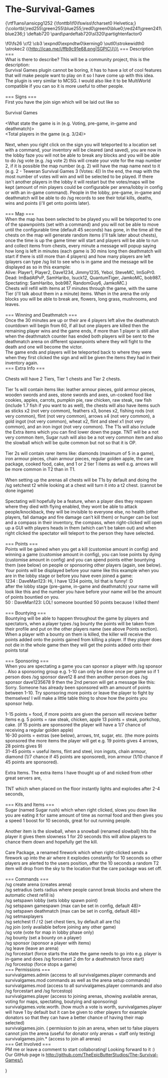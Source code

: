 The-Survival-Games
==================

{\rtf1\ansi\ansicpg1252
{\fonttbl\f0\fswiss\fcharset0 Helvetica;}
{\colortbl;\red255\green255\blue255;\red0\green0\blue0;\red241\green241\blue236;}
\deftab720
\pard\pardeftab720\sl320\partightenfactor0

\f0\fs26 \cf2 \cb3 \expnd0\expndtw0\kerning0
\outl0\strokewidth0 \strokec2 \{\{http://icap.me/i/ffb9c91e68.png|SGPIC\}\}\
=== Description ===\
What is there to describe? This will be a community project, this is the description:\
Survival Games plugin cannot be boring, it has to have a lot of cool features that will make people want to play on it so I have come up with this idea. The plugin is very similar to MCSG. I would also like it to be MultiWorld compatible if you can so it is more useful to other people.\
\
=== Signs ===\
 First you have the join sign which will be laid out like so\
\
 Survival Games\
 <Arena Number>\
 <What state the game is in (e.g. Voting, pre-game, in-game and deathmatch)>\
 <Total players in the game (e.g. 3/24)>\
\
 Next, when you right click on the sign you will teleported to a location set with a command, your inventory will be cleared (and saved), you are now in the lobby faze you will not be able to break any blocks and you will be able to do /sg vote <arena number> (e.g. /sg vote 2) this will create your vote for the map number 2, if it is possible the map number (e.g. 2) will have the map name next to it (e.g. 2 - Teweran Survival Games 3 (Votes: 4)) In the end, the map with the most number of votes will win and will be selected to be played. If there isn't another players in the lobby it will restart but the votes/maps will be kept (amount of min players could be configurable per arena/lobby in config or with an in-game command). People in the lobby, pre-game, in-game and deathmatch will be able to do /sg records to see their total kills, deaths, wins and points (i'll get onto points later).\
\
=== Map ===\
 When the map has been selected to be played you will be teleported to one of the spawnpoints (set with a command) and you will not be able to move until the configurable time (default 45 seconds) has gone, in the time all the chests on the map will generate random items (i'll talk later about chests), once the time is up the game timer will start and players will be able to run and collect items from chests, every minute a message will popup saying how long is left in minutes (each game is 30 mins long then deathmatch will start if there is still more than 4 players) and how many players are left (players can type /sg list to see who is in game and the message will be displayed as so in this example:\
 Alive: Player1, Player2, Dave1234, Jimmy1235, Yebol, SteveMC, ImSoPr0.\
 Dead: ImBadAtPvP, SamHaribo, Isuck12, QuantumTiger, JamkoMC, bob987.\
 Spectating: SamHaribo, bob987, RandomGuy6, JamkoMC.)\
 Chests will refill with items at 17 minutes through the game, with the same Tier (i'll talk about them in a minute) items. When in the arena the only blocks you will be able to break are, flowers, long grass, mushrooms, and leaves.\
\
=== Winning and Deathmatch ===\
 Once the 30 minutes are up or their are 4 players left alive the deathmatch countdown will begin from 60, if all but one players are killed then the remaining player wins and the game ends, if more than 1 player is still alive when the deathmatch counter has ended both players will be sent to the deathmatch arena on different spawnpoints where they will fight to the death and one will become the victor.\
The game ends and players will be teleported back to where they were when they first clicked the sign and will be given the items they had in their inventory again.\
=== Extra Info ===\
\
 Chests will have 2 Tiers, Tier 1 chests and Tier 2 chests.\
\
 Tier 1s will contain items like: leather armour pieces, gold armour pieces, wooden swords and axes, stone swords and axes, un-cooked food like cookies, apples, carrots, pumpkin pie, raw chicken, raw steak, raw fish (include 1.7 fish if you want to as well), the chests will also have items such as sticks x2 (not very common), feathers x3, bones x2, fishing rods (not very common), flint (not very common), arrows x4 (not very common), a gold ingot (not very common), wheat x2, flint and steel x1 (not very common), and an iron ingot (not very common). The T1s will also include the Extra items which you can find lower down the page. TNT will be a not very common item, Sugar rush will also be a not very common item and also the slowball which will be quite common but not so that it is OP.\
\
 Tier 2s will contain rarer items like: diamonds (maximum of 5 in a game), iron armour pieces, chain armour pieces, regular golden apple, the care package, cooked food, cake, and 1 or 2 tier 1 items as well e.g. arrows will be more common in T2 than in T1.\
\
 When setting up the arenas all chests will be T1s by default and doing the /sg setchest t2 <arena number> while looking at a chest will turn it into a t2 chest. (cannot be done ingame)\
\
 Spectating will hopefully be a feature, when a player dies they respawn where they died with flying enabled, they wont be able to attack people/knockback, they will be invisible to everyone else, no health (other players, fall damage and fire damage can't kill them) or hunger can be lost and a compass in their inventory, the compass, when right-clicked will open up a GUI with players heads in them (which can't be taken out) and when right clicked the spectator will teleport to the person they have selected.\
\
 === Points === \
Points will be gained when you get a kill (customise amount in config) and winning a game (customise amount in config), you can lose points by dying (customise amount in config) and you can spend points either bountying them (see below) on people or sponsoring other players (again, see below). Your points will be displayed before your name like this example when you are in the lobby stage or before you have even joined a game:\
 1234 : DaveMan123: Hi, I have 1234 points, lol that is funny! :D\
 after the lobby stage (pre-game, in-game and deathmatch) your name will look like this and the number you have before your name will be the amount of points bountied on you.\
 50 : DaveMan123: LOL! someone bountied 50 points because I killed them!\
\
=== Bountying ===\
 Bountying will be able to happen throughout the game by players and spectators, when a player types /sg bounty <playername> <amount of points being bountied> the points will be taken from their profile and put on the other players name (see above Points section). When a player with a bounty on them is killed, the killer will receive the points added onto the points gained from killing a player. If they player does not die in the whole game then they will get the points added onto their points total\
\
=== Sponsoring === \
When you are spectating a game you can sponsor a player with /sg sponsor <playername> <amount of points you sponsor>. Also a sponsoring group e.g. 1-10 can only be done once per game so if 1 person does /sg sponsor dave12 8 and then another person does /sg sponsor dave1235678 9 then the 2nd person will get a message like this: Sorry. Someone has already been sponsored with an amount of points between 1-10. Try sponsoring more points or leave the player to fight by themselves! I will make a little table thing to show how the points you sponsor help.\
\
 1-15 points = food, if more points are given the person will recvieve better items e.g. 5 points = raw steak, chicken, apple 13 points = steak, porkchop, cake. (if 15 points are sponsored the player will have a 1/7 chance of receiving a regular golden apple)\
 16-30 points = extras (see below), arrows, tnt, sugar, etc. (the more points sponsored the more items the player will get e.g. 19 points gives 4 arrows, 28 points gives 9)\
 31-45 points = useful items, flint and steel, iron ingots, chain armour, diamond (1/7 chance if 45 points are sponsored), iron armour (1/10 chance if 45 points are sponsored).\
\
 Extra Items. The extra items I have thought up of and nicked from other great servers are,\
\
 TNT which when placed on the floor instantly lights and explodes after 2-4 seconds,\
\
=== Kits and Items === \
Sugar (named Sugar rush) which when right clicked, slows you down like you are eating it for same amount of time as normal food and then gives you a speed 1 boost for 10 seconds, great for out running people.\
\
 Another item is the slowball, when a snowball (renamed slowball) hits the player it gives them slowness 1 for 20 seconds this will allow players to chance them down and hopefully get the kill.\
\
 Care Package, a renamed firework which when right-clicked sends a firework up into the air where it explodes constantly for 10 seconds so other players are alerted to the users position, after the 10 seconds a random T2 item will drop from the sky to the location that the care package was set off.\
\
=== Commands ===\
 /sg create arena <arena number> (creates arena)\
 /sg setradius <arena number> <radius> (sets radius where people cannot break blocks and where the automatic chest refill is)\
 /sg setspawn lobby <arena number> (sets lobby spawn point)\
 /sg setspawn gamespawn <spawn point number> (max can be set in config, default 48)> <arena number>\
 /sg setspawn deathmatch <spawn point number> (max can be set in config, default 48)> <arena number>\
 /sg setmaxplayers <max players> <arena number>\
 /sg setchest t1 / t2 <arena number> (set chest tiers, by default all are t1s)\
 /sg join <arena number> (only available before joining any other game)\
 /sg vote <map number> (vote for map in lobby phase only)\
 /sg bounty <player> <points> (set a bounty on a player)\
 /sg sponsor <player> <points> (sponsor a player with items)\
 /sg leave (leave an arena)\
 /sg forcestart <arena number> <the state to put the game into> (force starts the state the game needs to go into e.g. player is in-game and does /sg forcestart 2 dm for a deathmatch force start)\
 /sg forcestop <arena number> (force stops a game)\
=== Permissions ===\
survivalgames.admin (access to all survivalgames.player commands and survivalgames.mod commands as well as the arena setup commands)\
 survivalgames.mod (access to all survivalgames.player commands and also /sg forcestart and /sg forcestop)\
 survivalgames.player (access to joining arenas, showing available arenas, voting for maps, spectating, boutying and sponsoring)\
 survivalgames.vote.worth.<number> (how much a vote is worth, survivalgames.player will have 1 by default but it can be given to other players for example donators so that they can have a better chance of having their map selected)\
 survivalgames.join.<arena name> ( permission to join an arena, when set to false players cannot join the arena (useful for donator only arenas + staff only testing)\
 survivalgames.join.* (access to join all arenas)\
=== Get Involved ===\
PM me or leave a comment to start collaborating! Looking forward to it :)\
Our GitHub page is http://github.com/TheEpicButterStudios/The-Survival-Games/\
\
\
}
